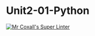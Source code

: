 # Unit2-01-Python
[![Mr Coxall's Super Linter](https://github.com/ICS3U-Programming-MarliP/Unit2-01-Python/workflows/Mr%20Coxall's%20Super%20Linter/badge.svg)](https://github.com/ICS3U-Programming-MarliP/Unit2-01-Python/actions/)
